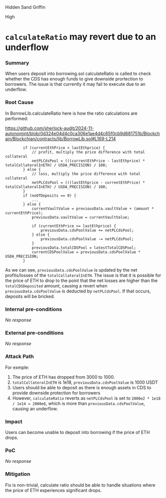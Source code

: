 Hidden Sand Griffin

High

# `calculateRatio` may revert due to an underflow

### Summary

When users deposit into borrowing.sol calculateRatio is called to check whether the CDS has enough funds to give downside prortection to borrowers. The issue is that currently it may fail to execute due to an underflow.

### Root Cause

In BorrowLib.calculateRatio here is how the ratio calculations are performed:

https://github.com/sherlock-audit/2024-11-autonomint/blob/0d324e04d4c0ca306e1ae4d4c65f0cb9d681751b/Blockchain/Blockchian/contracts/lib/BorrowLib.sol#L169-L214
```solidity
        if (currentEthPrice > lastEthprice) {
            // profit, multiply the price difference with total collateral
            netPLCdsPool = (((currentEthPrice - lastEthprice) * totalCollateralInETH) / USDA_PRECISION) / 100;
        } else {
            // loss, multiply the price difference with total collateral
            netPLCdsPool = (((lastEthprice - currentEthPrice) * totalCollateralInETH) / USDA_PRECISION) / 100;
        }
        if (noOfDeposits == 0) {
            ...
        } else {
            currentVaultValue = previousData.vaultValue + (amount * currentEthPrice);
            previousData.vaultValue = currentVaultValue;

            if (currentEthPrice >= lastEthprice) {
                previousData.cdsPoolValue += netPLCdsPool;
            } else {
                previousData.cdsPoolValue -= netPLCdsPool;
            }
            previousData.totalCDSPool = latestTotalCDSPool;
            currentCDSPoolValue = previousData.cdsPoolValue * USDA_PRECISION;
        }
```

As we can see, `previousData.cdsPoolValue` is updated by the net profits/losses of the `totalCollateralInETH`. The issue is that it is possible for the price of ETH to drop to the point that the net losses are higher than the `totalCDSDeposited` amount, causing a revert when `previousData.cdsPoolValue` is deducted by `netPLCdsPool`. If that occurs, deposits will be bricked.


### Internal pre-conditions

_No response_

### External pre-conditions

_No response_

### Attack Path

For exmple:
1. The price of ETH has dropped from 3000 to 1000.
2. `totalCollateralInETH` is 1e18, `previousData.cdsPoolValue` is 1000 USDT
3. Users should be able to deposit as there is enough assets in CDS to provide downside protection for borrowers
4. However, `calculateRatio` reverts as `netPLCdsPool` is set to `2000e2 * 1e18 / 1e14 = 2000e6`, which is more than `previousData.cdsPoolValue`, causing an underflow.

### Impact

Users can become unable to deposit into borrowing if the price of ETH drops.

### PoC

_No response_

### Mitigation

Fix is non-trivial, calculate ratio should be able to handle situations where the price of ETH experiences significant drops.